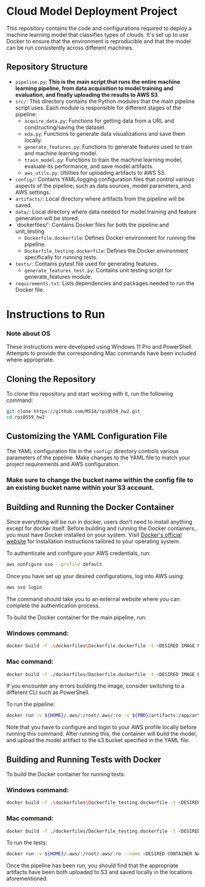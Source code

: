 # Cloud Model Deployment Project

This repository contains the code and configurations required to deploy a machine learning model that classifies types of clouds. It's set up to use Docker to ensure that the environment is reproducible and that the model can be run consistently across different machines.

## Repository Structure

- `pipeline.py`: **This is the main script that runs the entire machine learning pipeline, from data acquisition to model training and evaluation, and finally uploading the results to AWS S3**.
- `src/`: This directory contains the Python modules that the main pipeline script uses. Each module is responsible for different stages of the pipeline:
  - `acquire_data.py`: Functions for getting data from a URL and constructing/saving the dataset.
  - `eda.py`: Functions to generate data visualizations and save them locally.
  - `generate_features.py`: Functions to generate features used to train and machine learning model.
  - `train_model.py`: Functions to train the machine learning model, evaluate its performance, and save model artifacts.
  - `aws_utils.py`: Utilities for uploading artifacts to AWS S3.
- `config/`: Contains YAML/logging configuration files that control various aspects of the pipeline, such as data sources, model parameters, and AWS settings.
- `artifacts/`: Local directory where artifacts from the pipeline will be saved.
- `data/`: Local directory where data needed for model training and feature generation will be stored.
- `dockerfiles/': Contains Docker files for both the pipeline and unit_testing
  - `Dockerfile.dockerfile`: Defines Docker environment for running the pipeline.
  - `Dockerfile_testing.dockerfile`: Defines the Docker environment specifically for running tests.
- `tests/`: Contains pytest file used for generating features.
  - `generate_features_test.py`: Contains unit testing script for generate_features module.
- `requirements.txt`: Lists dependencies and packages needed to run the Docker file.

# Instructions to Run

### Note about OS
These instructions were developed using Windows 11 Pro and PowerShell. Attempts to provide the corresponding Mac commands have been included where appropriate.

## Cloning the Repository

To clone this repository and start working with it, run the following command:

```bash
git clone https://github.com/MSIA/rpi0559_hw2.git
cd rpi0559_hw2
```


## Customizing the YAML Configuration File

The YAML configuration file in the `config/` directory controls various parameters of the pipeline. Make changes to the YAML file to match your project requirements and AWS configuration. 

### Make sure to change the bucket name within the config file to an existing bucket name within your S3 account.

## Building and Running the Docker Container
Since everything will be run in docker, users don't need to install anything except for docker itself. Before building and running the Docker containers, you must have Docker installed on your system. Visit [Docker's official website](https://www.docker.com/get-started) for installation instructions tailored to your operating system.

To authenticate and configure your AWS credentials, run:

```bash
aws configure sso --profile default
```

Once you have set up your desired configurations, log into AWS using:

```bash
aws sso login
```

The command should take you to an external website where you can complete the authentication process.


To build the Docker container for the main pipeline, run:

### Windows command:

```bash
docker build -f .\dockerfiles\Dockerfile.dockerfile -t <DESIRED IMAGE NAME> .
```

### Mac command:

```bash
docker build -f ./dockerfiles/Dockerfile.dockerfile -t <DESIRED IMAGE NAME> .
```

If you encounter any errors building the image, consider switching to a different CLI such as PowerShell.

To run the pipeline:

```bash
docker run -v ${HOME}/.aws/:/root/.aws/:ro -v ${PWD}/artifacts:/app/artifacts -v ${PWD}/data:/app/data --name <DESIRED CONTAINER NAME> <DESIRED IMAGE NAME>
```
Note that you have to configure and login to your AWS profile locally before running this command.
After running this, the container will build the model, and upload the model artifact to the s3 bucket specified in the YAML file.

## Building and Running Tests with Docker

To build the Docker container for running tests:

### Windows command:

```bash
docker build -f .\dockerfiles\Dockerfile_testing.dockerfile -t <DESIRED IMAGE NAME - DIFFERENT FROM ABOVE> .
```

### Mac command:

```bash
docker build -f ./dockerfiles/Dockerfile_testing.dockerfile -t <DESIRED IMAGE NAME - DIFFERENT FROM ABOVE> .
```

To run the tests:

```bash
docker run -v ${HOME}/.aws/:/root/.aws/:ro --name <DESIRED CONTAINER NAME - DIFFERENT FROM ABOVE> <DESIRED IMAGE NAME - DIFFERENT FROM ABOVE>
```

Once the pipeline has been run, you should find that the appropriate artifacts have been both uploaded to S3 and saved locally in the locations aforementioned.
